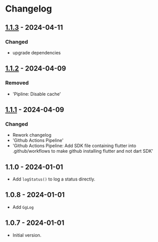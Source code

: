 # Changelog

## [1.1.3] - 2024-04-11

### Changed

- upgrade dependencies

## [1.1.2] - 2024-04-09

### Removed

- 'Pipline: Disable cache'

## [1.1.1] - 2024-04-09

### Changed

- Rework changelog
- 'Github Actions Pipeline'
- 'Github Actions Pipeline: Add SDK file containing flutter into .github/workflows to make github installing flutter and not dart SDK'

## 1.1.0 - 2024-01-01

- Add `logStatus()` to log a status directly.

## 1.0.8 - 2024-01-01

- Add `GgLog`

## 1.0.7 - 2024-01-01

- Initial version.

[1.1.3]: https://github.com/inlavigo/gg_status_printer/compare/1.1.2...1.1.3
[1.1.2]: https://github.com/inlavigo/gg_status_printer/compare/1.1.1...1.1.2
[1.1.1]: https://github.com/inlavigo/gg_status_printer/compare/1.1.0...1.1.1
